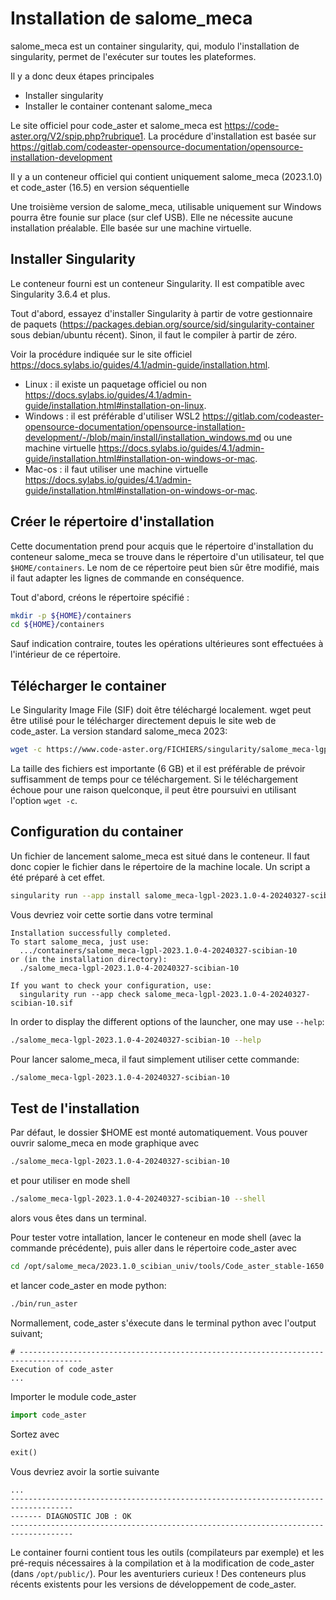 
# Installation de salome_meca 

salome_meca est un container singularity, qui, modulo l'installation de singularity, permet de l'exécuter sur toutes les plateformes.

Il y a donc deux étapes principales
- Installer singularity
- Installer le container contenant salome_meca

Le site officiel pour code_aster et salome_meca est https://code-aster.org/V2/spip.php?rubrique1.
La procédure d'installation est basée sur https://gitlab.com/codeaster-opensource-documentation/opensource-installation-development

Il y a un conteneur officiel qui contient uniquement salome_meca (2023.1.0) et code_aster (16.5) en version séquentielle 

Une troisième version de salome_meca, utilisable uniquement sur Windows pourra être founie sur place (sur clef USB). Elle ne nécessite
aucune installation préalable. Elle basée sur une machine virtuelle.

## Installer Singularity

Le conteneur fourni est un conteneur Singularity. Il est compatible avec Singularity 3.6.4 et plus.

Tout d'abord, essayez d'installer Singularity à partir de votre gestionnaire de paquets (https://packages.debian.org/source/sid/singularity-container sous debian/ubuntu récent).
Sinon, il faut le compiler à partir de zéro.

Voir la procédure indiquée sur le site officiel https://docs.sylabs.io/guides/4.1/admin-guide/installation.html. 

- Linux : il existe un paquetage officiel ou non https://docs.sylabs.io/guides/4.1/admin-guide/installation.html#installation-on-linux. 
- Windows : il est préférable d'utiliser WSL2 https://gitlab.com/codeaster-opensource-documentation/opensource-installation-development/-/blob/main/install/installation_windows.md ou une machine virtuelle https://docs.sylabs.io/guides/4.1/admin-guide/installation.html#installation-on-windows-or-mac.
- Mac-os : il faut utiliser une machine virtuelle https://docs.sylabs.io/guides/4.1/admin-guide/installation.html#installation-on-windows-or-mac.

## Créer le répertoire d'installation

Cette documentation prend pour acquis que le répertoire d'installation du conteneur salome_meca se trouve dans le répertoire 
d'un utilisateur, tel que `$HOME/containers`. Le nom de ce répertoire peut bien sûr être modifié, mais il faut adapter les lignes de commande en conséquence.

Tout d'abord, créons le répertoire spécifié :

```bash
mkdir -p ${HOME}/containers
cd ${HOME}/containers
```

Sauf indication contraire, toutes les opérations ultérieures sont effectuées à l'intérieur de ce répertoire.

## Télécharger le container

Le Singularity Image File (SIF) doit être téléchargé localement. wget peut être
utilisé pour le télécharger directement depuis le site web de code_aster. La version standard salome_meca 2023:

```bash
wget -c https://www.code-aster.org/FICHIERS/singularity/salome_meca-lgpl-2023.1.0-4-20240327-scibian-10.sif
```

La taille des fichiers est importante (6 GB) et il est préférable de prévoir suffisamment de temps pour ce téléchargement.
Si le téléchargement échoue pour une raison quelconque, il peut être poursuivi en utilisant l'option `wget -c`.

## Configuration du container

Un fichier de lancement salome_meca est situé dans le conteneur. Il faut donc
copier le fichier dans le répertoire de la machine locale. Un script a été préparé
à cet effet.

```bash
singularity run --app install salome_meca-lgpl-2023.1.0-4-20240327-scibian-10.sif
```

Vous devriez voir cette sortie dans votre terminal

```none
Installation successfully completed.
To start salome_meca, just use:
  .../containers/salome_meca-lgpl-2023.1.0-4-20240327-scibian-10
or (in the installation directory):
  ./salome_meca-lgpl-2023.1.0-4-20240327-scibian-10

If you want to check your configuration, use:
  singularity run --app check salome_meca-lgpl-2023.1.0-4-20240327-scibian-10.sif
```

In order to display the different options of the launcher, one may use
`--help`:

```bash
./salome_meca-lgpl-2023.1.0-4-20240327-scibian-10 --help
```

Pour lancer salome_meca, il faut simplement utiliser cette commande:

```bash
./salome_meca-lgpl-2023.1.0-4-20240327-scibian-10
```

## Test de l'installation

Par défaut, le dossier $HOME est monté automatiquement. Vous pouver ouvrir salome_meca en mode graphique avec

```bash
./salome_meca-lgpl-2023.1.0-4-20240327-scibian-10
```

et pour utiliser en mode shell
```bash
./salome_meca-lgpl-2023.1.0-4-20240327-scibian-10 --shell
```

alors vous êtes dans un terminal.

Pour tester votre intallation, lancer le conteneur en mode shell (avec la commande précédente), 
puis aller dans le répertoire code_aster avec

```bash
cd /opt/salome_meca/2023.1.0_scibian_univ/tools/Code_aster_stable-1650
```
et lancer code_aster en mode python:

```bash
./bin/run_aster
```
Normallement, code_aster s'éxecute dans le terminal python avec l'output suivant;

```none
# ------------------------------------------------------------------------------------
Execution of code_aster
...
```
Importer le module code_aster
```python
import code_aster
```

Sortez avec
```python
exit()
```
Vous devriez avoir la sortie suivante

```none
...
------------------------------------------------------------------------------------
------- DIAGNOSTIC JOB : OK
------------------------------------------------------------------------------------
```

Le container fourni contient tous les outils (compilateurs par exemple) et les pré-requis nécessaires à la compilation et à
la modification de code_aster (dans `/opt/public/`). Pour les aventuriers curieux ! 
Des conteneurs plus récents existents pour les versions de développement de code_aster.
